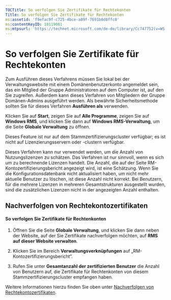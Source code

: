 ```yaml
---
TOCTitle: So verfolgen Sie Zertifikate für Rechtekonten
Title: So verfolgen Sie Zertifikate für Rechtekonten
ms:assetid: 'f9efac9f-c725-4bce-a89f-7691b0d8ffc0'
ms:contentKeyID: 18119081
ms:mtpsurl: 'https://technet.microsoft.com/de-de/library/Cc747752(v=WS.10)'
---
```


So verfolgen Sie Zertifikate für Rechtekonten
=============================================

Zum Ausführen dieses Verfahrens müssen Sie lokal bei der Verwaltungswebsite mit einem Domänenbenutzerkonto angemeldet sein, das ein Mitglied der Gruppe Administratoren auf dem Computer ist, auf den Sie zugreifen. Außerdem kann dieses Verfahren von Mitgliedern der Gruppe Domänen-Admins ausgeführt werden. Als bewährte Sicherheitsmethode sollten Sie für dieses Verfahren **Ausführen als** verwenden.

Klicken Sie auf **Start**, zeigen Sie auf **Alle Programme**, zeigen Sie auf **Windows RMS**, und klicken Sie dann auf **Windows RMS-Verwaltung**, um die Seite **Globale Verwaltung** zu öffnen.

Dieses Feature ist nur auf dem Stammzertifizierungscluster verfügbar; es ist nicht auf Lizenzierungsservern oder -clustern verfügbar.

Dieses Verfahren kann nur verwendet werden, um die Anzahl von Nutzungslizenzen zu schätzen. Das Verfahren ist nur sinnvoll, wenn es sich um zu berechnende Lizenzen handelt. Die Anzahl, die auf der Seite RM-Kontozertifizierungsbericht angezeigt wird, ist eine Schätzung. Wenn Sie die Konfigurationsdatenbank nicht aktualisiert haben, um nicht mehr aktuelle Benutzer zu löschen, ist diese Anzahl nicht korrekt. Bei Benutzern, für die mehrere Lizenzen in mehreren Gesamtstrukturen ausgestellt wurden, sind die zusätzlichen Lizenzen nicht in der angezeigten Anzahl enthalten.

Nachverfolgen von Rechtekontozertifikaten
-----------------------------------------

#### So verfolgen Sie Zertifikate für Rechtenkonten

1.  Öffnen Sie die Seite **Globale Verwaltung**, und klicken Sie dann neben der Website, auf der Sie Zertifikate nachverfolgen möchten, auf **RMS auf dieser Website verwalten**.

2.  Klicken Sie im Bereich **Verwaltungsverknüpfungen** auf „RM-Kontozertifizierungsbericht“.

3.  Rufen Sie unter **Gesamtanzahl der zertifizierten Benutzer** die Anzahl von Benutzern auf, die Zertifikate für Rechtenkonten von diesem Stammzertifizierungscluster empfangen haben.

Weitere Informationen hierzu finden Sie oben unter [Nachverfolgen von Rechtekontozertifikaten](https://technet.microsoft.com/5bb0f3cf-fc44-4e60-a93f-c789d6f8a902).
